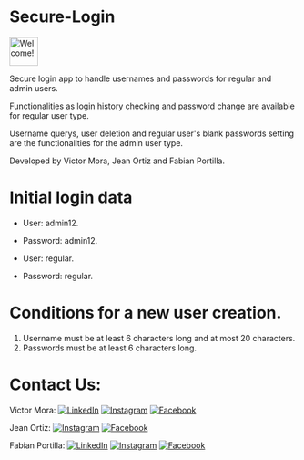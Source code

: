 # Secure-Login
<img src="https://ps.w.org/secure-ip-logins/assets/icon-256x256.png" alt="Welcome!" width="50" height="50"/>

Secure login app to handle usernames and passwords for regular and admin users.

Functionalities as login history checking and password change are available for regular user type.

Username querys, user deletion and regular user's blank passwords setting are the functionalities for the admin user type.

Developed by Victor Mora, Jean Ortiz and Fabian Portilla.

# Initial login data

- User: admin12.
- Password: admin12.

- User: regular.
- Password: regular.

# Conditions for a new user creation.

1) Username must be at least 6 characters long and at most 20 characters.
2) Passwords must be at least 6 characters long.

# Contact Us:

Victor Mora: 
<a href="https://www.linkedin.com/in/victor-mora-89059818b/" target="_blank"><img src="https://img.shields.io/badge/LinkedIn-%230077B5.svg?&style=flat-square&logo=linkedin&logoColor=white" alt="LinkedIn"></a>
<a href="https://www.instagram.com/viktor.mora" target="_blank"><img src="https://img.shields.io/badge/Instagram-%23E4405F.svg?&style=flat-square&logo=instagram&logoColor=white" alt="Instagram"></a>
<a href="https://www.facebook.com/victor.mora.90260403" target="_blank"><img src="https://img.shields.io/badge/Facebook-%231877F2.svg?&style=flat-square&logo=facebook&logoColor=white" alt="Facebook"></a>

Jean Ortiz: 
<a href="https://www.instagram.com/jean.ortiz.r" target="_blank"><img src="https://img.shields.io/badge/Instagram-%23E4405F.svg?&style=flat-square&logo=instagram&logoColor=white" alt="Instagram"></a>
<a href="https://www.facebook.com/jeank.ortizriascos" target="_blank"><img src="https://img.shields.io/badge/Facebook-%231877F2.svg?&style=flat-square&logo=facebook&logoColor=white" alt="Facebook"></a>

Fabian Portilla: 
<a href="https://www.linkedin.com/in/fabián-portilla-938578197/" target="_blank"><img src="https://img.shields.io/badge/LinkedIn-%230077B5.svg?&style=flat-square&logo=linkedin&logoColor=white" alt="LinkedIn"></a>
<a href="https://www.instagram.com/fdportilla1" target="_blank"><img src="https://img.shields.io/badge/Instagram-%23E4405F.svg?&style=flat-square&logo=instagram&logoColor=white" alt="Instagram"></a>
<a href="https://www.facebook.com/fabian.portilla.16" target="_blank"><img src="https://img.shields.io/badge/Facebook-%231877F2.svg?&style=flat-square&logo=facebook&logoColor=white" alt="Facebook"></a>
